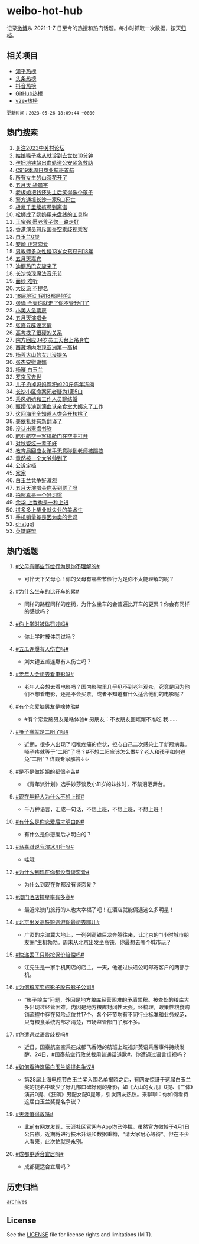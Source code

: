 # weibo-hot-hub

记录[微博](https://www.weibo.com)从 2021-1-7 日至今的热搜和热门话题。每小时抓取一次数据，按天[归档](archives)。

## 相关项目

- [知乎热榜](https://github.com/lonnyzhang423/zhihu-hot-hub)
- [头条热榜](https://github.com/lonnyzhang423/toutiao-hot-hub)
- [抖音热榜](https://github.com/lonnyzhang423/douyin-hot-hub)
- [GitHub热榜](https://github.com/lonnyzhang423/github-hot-hub)
- [v2ex热榜](https://github.com/lonnyzhang423/v2ex-hot-hub)


`更新时间：2023-05-26 18:09:44 +0800`

## 热门搜索

1. [关注2023中关村论坛](https://m.weibo.cn/search?containerid=100103type%3D1%26t%3D10%26q%3D%23%E5%85%B3%E6%B3%A82023%E4%B8%AD%E5%85%B3%E6%9D%91%E8%AE%BA%E5%9D%9B%23&stream_entry_id=51&isnewpage=1&extparam=seat%3D1%26pos%3D0%26cate%3D10103%26dgr%3D0%26stream_entry_id%3D51%26c_type%3D51%26filter_type%3Drealtimehot%26display_time%3D1685095783%26pre_seqid%3D1685095783759027219119&luicode=10000011&lfid=106003type%253D25%2526t%253D3%2526disable_hot%253D1%2526filter_type%253Drealtimehot)
1. [姑娘嗓子疼从就诊到去世仅10分钟](https://m.weibo.cn/search?containerid=100103type%3D1%26t%3D10%26q%3D%23%E5%A7%91%E5%A8%98%E5%97%93%E5%AD%90%E7%96%BC%E4%BB%8E%E5%B0%B1%E8%AF%8A%E5%88%B0%E5%8E%BB%E4%B8%96%E4%BB%8510%E5%88%86%E9%92%9F%23&stream_entry_id=31&isnewpage=1&extparam=seat%3D1%26dgr%3D0%26flag%3D2%26q%3D%2523%25E5%25A7%2591%25E5%25A8%2598%25E5%2597%2593%25E5%25AD%2590%25E7%2596%25BC%25E4%25BB%258E%25E5%25B0%25B1%25E8%25AF%258A%25E5%2588%25B0%25E5%258E%25BB%25E4%25B8%2596%25E4%25BB%258510%25E5%2588%2586%25E9%2592%259F%2523%26stream_entry_id%3D31%26c_type%3D31%26band_rank%3D1%26pos%3D0%26cate%3D5001%26lcate%3D5001%26realpos%3D1%26filter_type%3Drealtimehot%26display_time%3D1685095783%26pre_seqid%3D1685095783759027219119&luicode=10000011&lfid=106003type%253D25%2526t%253D3%2526disable_hot%253D1%2526filter_type%253Drealtimehot)
1. [孕妇地铁站出血轨道公安紧急救助](https://m.weibo.cn/search?containerid=100103type%3D1%26t%3D10%26q%3D%23%E5%AD%95%E5%A6%87%E5%9C%B0%E9%93%81%E7%AB%99%E5%87%BA%E8%A1%80%E8%BD%A8%E9%81%93%E5%85%AC%E5%AE%89%E7%B4%A7%E6%80%A5%E6%95%91%E5%8A%A9%23&stream_entry_id=31&isnewpage=1&extparam=seat%3D1%26dgr%3D0%26flag%3D1%26q%3D%2523%25E5%25AD%2595%25E5%25A6%2587%25E5%259C%25B0%25E9%2593%2581%25E7%25AB%2599%25E5%2587%25BA%25E8%25A1%2580%25E8%25BD%25A8%25E9%2581%2593%25E5%2585%25AC%25E5%25AE%2589%25E7%25B4%25A7%25E6%2580%25A5%25E6%2595%2591%25E5%258A%25A9%2523%26stream_entry_id%3D31%26c_type%3D31%26band_rank%3D2%26pos%3D1%26cate%3D5001%26lcate%3D5001%26realpos%3D2%26filter_type%3Drealtimehot%26display_time%3D1685095783%26pre_seqid%3D1685095783759027219119&luicode=10000011&lfid=106003type%253D25%2526t%253D3%2526disable_hot%253D1%2526filter_type%253Drealtimehot)
1. [C919本周日商业航班首航](https://m.weibo.cn/search?containerid=100103type%3D1%26t%3D10%26q%3D%23C919%E6%9C%AC%E5%91%A8%E6%97%A5%E5%95%86%E4%B8%9A%E8%88%AA%E7%8F%AD%E9%A6%96%E8%88%AA%23&stream_entry_id=31&isnewpage=1&extparam=seat%3D1%26dgr%3D0%26flag%3D0%26q%3D%2523C919%25E6%259C%25AC%25E5%2591%25A8%25E6%2597%25A5%25E5%2595%2586%25E4%25B8%259A%25E8%2588%25AA%25E7%258F%25AD%25E9%25A6%2596%25E8%2588%25AA%2523%26stream_entry_id%3D31%26c_type%3D31%26band_rank%3D3%26pos%3D2%26cate%3D5001%26lcate%3D5001%26realpos%3D3%26filter_type%3Drealtimehot%26display_time%3D1685095783%26pre_seqid%3D1685095783759027219119&luicode=10000011&lfid=106003type%253D25%2526t%253D3%2526disable_hot%253D1%2526filter_type%253Drealtimehot)
1. [所有女生的山茶花开了](https://m.weibo.cn/search?containerid=100103type%3D1%26t%3D10%26q%3D%23%E6%89%80%E6%9C%89%E5%A5%B3%E7%94%9F%E7%9A%84%E5%B1%B1%E8%8C%B6%E8%8A%B1%E5%BC%80%E4%BA%86%23&stream_entry_id=31&isnewpage=1&extparam=seat%3D1%26topic_ad%3D1%26dgr%3D0%26stream_entry_id%3D31%26c_type%3D31%26band_rank%3D4%26pos%3D3%26cate%3D5001%26lcate%3D5001%26adid%3D190429%26is_ad_pos%3D1%26q%3D%2523%25E6%2589%2580%25E6%259C%2589%25E5%25A5%25B3%25E7%2594%259F%25E7%259A%2584%25E5%25B1%25B1%25E8%258C%25B6%25E8%258A%25B1%25E5%25BC%2580%25E4%25BA%2586%2523%26filter_type%3Drealtimehot%26display_time%3D1685095783%26pre_seqid%3D1685095783759027219119&luicode=10000011&lfid=106003type%253D25%2526t%253D3%2526disable_hot%253D1%2526filter_type%253Drealtimehot)
1. [五月天 华晨宇](https://m.weibo.cn/search?containerid=100103type%3D1%26t%3D10%26q%3D%E4%BA%94%E6%9C%88%E5%A4%A9+%E5%8D%8E%E6%99%A8%E5%AE%87&stream_entry_id=31&isnewpage=1&extparam=seat%3D1%26dgr%3D0%26flag%3D1%26q%3D%25E4%25BA%2594%25E6%259C%2588%25E5%25A4%25A9%2520%25E5%258D%258E%25E6%2599%25A8%25E5%25AE%2587%26stream_entry_id%3D31%26c_type%3D31%26band_rank%3D4%26pos%3D4%26cate%3D5001%26lcate%3D5001%26realpos%3D4%26filter_type%3Drealtimehot%26display_time%3D1685095783%26pre_seqid%3D1685095783759027219119&luicode=10000011&lfid=106003type%253D25%2526t%253D3%2526disable_hot%253D1%2526filter_type%253Drealtimehot)
1. [老板娘把钱还失主后笑得像个孩子](https://m.weibo.cn/search?containerid=100103type%3D1%26t%3D10%26q%3D%23%E8%80%81%E6%9D%BF%E5%A8%98%E6%8A%8A%E9%92%B1%E8%BF%98%E5%A4%B1%E4%B8%BB%E5%90%8E%E7%AC%91%E5%BE%97%E5%83%8F%E4%B8%AA%E5%AD%A9%E5%AD%90%23&stream_entry_id=31&isnewpage=1&extparam=seat%3D1%26dgr%3D0%26flag%3D1%26q%3D%2523%25E8%2580%2581%25E6%259D%25BF%25E5%25A8%2598%25E6%258A%258A%25E9%2592%25B1%25E8%25BF%2598%25E5%25A4%25B1%25E4%25B8%25BB%25E5%2590%258E%25E7%25AC%2591%25E5%25BE%2597%25E5%2583%258F%25E4%25B8%25AA%25E5%25AD%25A9%25E5%25AD%2590%2523%26stream_entry_id%3D31%26c_type%3D31%26band_rank%3D5%26pos%3D5%26cate%3D5001%26lcate%3D5001%26realpos%3D5%26filter_type%3Drealtimehot%26display_time%3D1685095783%26pre_seqid%3D1685095783759027219119&luicode=10000011&lfid=106003type%253D25%2526t%253D3%2526disable_hot%253D1%2526filter_type%253Drealtimehot)
1. [警方通报长沙一家5口死亡](https://m.weibo.cn/search?containerid=100103type%3D1%26t%3D10%26q%3D%23%E8%AD%A6%E6%96%B9%E9%80%9A%E6%8A%A5%E9%95%BF%E6%B2%99%E4%B8%80%E5%AE%B65%E5%8F%A3%E6%AD%BB%E4%BA%A1%23&stream_entry_id=31&isnewpage=1&extparam=seat%3D1%26dgr%3D0%26flag%3D1%26q%3D%2523%25E8%25AD%25A6%25E6%2596%25B9%25E9%2580%259A%25E6%258A%25A5%25E9%2595%25BF%25E6%25B2%2599%25E4%25B8%2580%25E5%25AE%25B65%25E5%258F%25A3%25E6%25AD%25BB%25E4%25BA%25A1%2523%26stream_entry_id%3D31%26c_type%3D31%26band_rank%3D6%26pos%3D6%26cate%3D5001%26lcate%3D5001%26realpos%3D6%26filter_type%3Drealtimehot%26display_time%3D1685095783%26pre_seqid%3D1685095783759027219119&luicode=10000011&lfid=106003type%253D25%2526t%253D3%2526disable_hot%253D1%2526filter_type%253Drealtimehot)
1. [极氪千里续航卷到离谱](https://m.weibo.cn/search?containerid=100103type%3D1%26t%3D10%26q%3D%23%E6%9E%81%E6%B0%AA%E5%8D%83%E9%87%8C%E7%BB%AD%E8%88%AA%E5%8D%B7%E5%88%B0%E7%A6%BB%E8%B0%B1%23&stream_entry_id=31&isnewpage=1&extparam=seat%3D1%26topic_ad%3D1%26dgr%3D0%26stream_entry_id%3D31%26c_type%3D31%26band_rank%3D7%26pos%3D7%26cate%3D5001%26lcate%3D5001%26adid%3D190636%26is_ad_pos%3D1%26q%3D%2523%25E6%259E%2581%25E6%25B0%25AA%25E5%258D%2583%25E9%2587%258C%25E7%25BB%25AD%25E8%2588%25AA%25E5%258D%25B7%25E5%2588%25B0%25E7%25A6%25BB%25E8%25B0%25B1%2523%26filter_type%3Drealtimehot%26display_time%3D1685095783%26pre_seqid%3D1685095783759027219119&luicode=10000011&lfid=106003type%253D25%2526t%253D3%2526disable_hot%253D1%2526filter_type%253Drealtimehot)
1. [松狮成了奶奶用来盘线的工具狗](https://m.weibo.cn/search?containerid=100103type%3D1%26t%3D10%26q%3D%23%E6%9D%BE%E7%8B%AE%E6%88%90%E4%BA%86%E5%A5%B6%E5%A5%B6%E7%94%A8%E6%9D%A5%E7%9B%98%E7%BA%BF%E7%9A%84%E5%B7%A5%E5%85%B7%E7%8B%97%23&stream_entry_id=31&isnewpage=1&extparam=seat%3D1%26dgr%3D0%26flag%3D0%26q%3D%2523%25E6%259D%25BE%25E7%258B%25AE%25E6%2588%2590%25E4%25BA%2586%25E5%25A5%25B6%25E5%25A5%25B6%25E7%2594%25A8%25E6%259D%25A5%25E7%259B%2598%25E7%25BA%25BF%25E7%259A%2584%25E5%25B7%25A5%25E5%2585%25B7%25E7%258B%2597%2523%26stream_entry_id%3D31%26c_type%3D31%26band_rank%3D7%26pos%3D8%26cate%3D5001%26lcate%3D5001%26realpos%3D7%26filter_type%3Drealtimehot%26display_time%3D1685095783%26pre_seqid%3D1685095783759027219119&luicode=10000011&lfid=106003type%253D25%2526t%253D3%2526disable_hot%253D1%2526filter_type%253Drealtimehot)
1. [王宝强 愿老爷子您一路走好](https://m.weibo.cn/search?containerid=100103type%3D1%26t%3D10%26q%3D%23%E7%8E%8B%E5%AE%9D%E5%BC%BA+%E6%84%BF%E8%80%81%E7%88%B7%E5%AD%90%E6%82%A8%E4%B8%80%E8%B7%AF%E8%B5%B0%E5%A5%BD%23&stream_entry_id=31&isnewpage=1&extparam=seat%3D1%26dgr%3D0%26flag%3D2%26q%3D%2523%25E7%258E%258B%25E5%25AE%259D%25E5%25BC%25BA%2520%25E6%2584%25BF%25E8%2580%2581%25E7%2588%25B7%25E5%25AD%2590%25E6%2582%25A8%25E4%25B8%2580%25E8%25B7%25AF%25E8%25B5%25B0%25E5%25A5%25BD%2523%26stream_entry_id%3D31%26c_type%3D31%26band_rank%3D8%26pos%3D9%26cate%3D5001%26lcate%3D5001%26realpos%3D8%26filter_type%3Drealtimehot%26display_time%3D1685095783%26pre_seqid%3D1685095783759027219119&luicode=10000011&lfid=106003type%253D25%2526t%253D3%2526disable_hot%253D1%2526filter_type%253Drealtimehot)
1. [香港演员怒斥国泰空乘歧视乘客](https://m.weibo.cn/search?containerid=100103type%3D1%26t%3D10%26q%3D%23%E9%A6%99%E6%B8%AF%E6%BC%94%E5%91%98%E6%80%92%E6%96%A5%E5%9B%BD%E6%B3%B0%E7%A9%BA%E4%B9%98%E6%AD%A7%E8%A7%86%E4%B9%98%E5%AE%A2%23&stream_entry_id=31&isnewpage=1&extparam=seat%3D1%26dgr%3D0%26flag%3D0%26q%3D%2523%25E9%25A6%2599%25E6%25B8%25AF%25E6%25BC%2594%25E5%2591%2598%25E6%2580%2592%25E6%2596%25A5%25E5%259B%25BD%25E6%25B3%25B0%25E7%25A9%25BA%25E4%25B9%2598%25E6%25AD%25A7%25E8%25A7%2586%25E4%25B9%2598%25E5%25AE%25A2%2523%26stream_entry_id%3D31%26c_type%3D31%26band_rank%3D9%26pos%3D10%26cate%3D5001%26lcate%3D5001%26realpos%3D9%26filter_type%3Drealtimehot%26display_time%3D1685095783%26pre_seqid%3D1685095783759027219119&luicode=10000011&lfid=106003type%253D25%2526t%253D3%2526disable_hot%253D1%2526filter_type%253Drealtimehot)
1. [白玉兰0提](https://m.weibo.cn/search?containerid=100103type%3D1%26t%3D10%26q%3D%23%E7%99%BD%E7%8E%89%E5%85%B00%E6%8F%90%23&stream_entry_id=31&isnewpage=1&extparam=seat%3D1%26dgr%3D0%26flag%3D16%26q%3D%2523%25E7%2599%25BD%25E7%258E%2589%25E5%2585%25B00%25E6%258F%2590%2523%26stream_entry_id%3D31%26c_type%3D31%26band_rank%3D10%26pos%3D11%26cate%3D5001%26lcate%3D5001%26realpos%3D10%26filter_type%3Drealtimehot%26display_time%3D1685095783%26pre_seqid%3D1685095783759027219119&luicode=10000011&lfid=106003type%253D25%2526t%253D3%2526disable_hot%253D1%2526filter_type%253Drealtimehot)
1. [安崎 正常恋爱](https://m.weibo.cn/search?containerid=100103type%3D1%26t%3D10%26q%3D%E5%AE%89%E5%B4%8E+%E6%AD%A3%E5%B8%B8%E6%81%8B%E7%88%B1&stream_entry_id=31&isnewpage=1&extparam=seat%3D1%26dgr%3D0%26flag%3D1%26q%3D%25E5%25AE%2589%25E5%25B4%258E%2520%25E6%25AD%25A3%25E5%25B8%25B8%25E6%2581%258B%25E7%2588%25B1%26stream_entry_id%3D31%26c_type%3D31%26band_rank%3D11%26pos%3D12%26cate%3D5001%26lcate%3D5001%26realpos%3D11%26filter_type%3Drealtimehot%26display_time%3D1685095783%26pre_seqid%3D1685095783759027219119&luicode=10000011&lfid=106003type%253D25%2526t%253D3%2526disable_hot%253D1%2526filter_type%253Drealtimehot)
1. [男教师多次性侵13岁女孩获刑18年](https://m.weibo.cn/search?containerid=100103type%3D1%26t%3D10%26q%3D%23%E7%94%B7%E6%95%99%E5%B8%88%E5%A4%9A%E6%AC%A1%E6%80%A7%E4%BE%B513%E5%B2%81%E5%A5%B3%E5%AD%A9%E8%8E%B7%E5%88%9118%E5%B9%B4%23&stream_entry_id=31&isnewpage=1&extparam=seat%3D1%26dgr%3D0%26flag%3D2%26q%3D%2523%25E7%2594%25B7%25E6%2595%2599%25E5%25B8%2588%25E5%25A4%259A%25E6%25AC%25A1%25E6%2580%25A7%25E4%25BE%25B513%25E5%25B2%2581%25E5%25A5%25B3%25E5%25AD%25A9%25E8%258E%25B7%25E5%2588%259118%25E5%25B9%25B4%2523%26stream_entry_id%3D31%26c_type%3D31%26band_rank%3D12%26pos%3D13%26cate%3D5001%26lcate%3D5001%26realpos%3D12%26filter_type%3Drealtimehot%26display_time%3D1685095783%26pre_seqid%3D1685095783759027219119&luicode=10000011&lfid=106003type%253D25%2526t%253D3%2526disable_hot%253D1%2526filter_type%253Drealtimehot)
1. [五月天嘉宾](https://m.weibo.cn/search?containerid=100103type%3D1%26t%3D10%26q%3D%E4%BA%94%E6%9C%88%E5%A4%A9%E5%98%89%E5%AE%BE&stream_entry_id=31&isnewpage=1&extparam=seat%3D1%26dgr%3D0%26flag%3D0%26q%3D%25E4%25BA%2594%25E6%259C%2588%25E5%25A4%25A9%25E5%2598%2589%25E5%25AE%25BE%26stream_entry_id%3D31%26c_type%3D31%26band_rank%3D13%26pos%3D14%26cate%3D5001%26lcate%3D5001%26realpos%3D13%26filter_type%3Drealtimehot%26display_time%3D1685095783%26pre_seqid%3D1685095783759027219119&luicode=10000011&lfid=106003type%253D25%2526t%253D3%2526disable_hot%253D1%2526filter_type%253Drealtimehot)
1. [迪丽热巴安旎来了](https://m.weibo.cn/search?containerid=100103type%3D1%26t%3D10%26q%3D%23%E8%BF%AA%E4%B8%BD%E7%83%AD%E5%B7%B4%E5%AE%89%E6%97%8E%E6%9D%A5%E4%BA%86%23&stream_entry_id=31&isnewpage=1&extparam=seat%3D1%26dgr%3D0%26flag%3D1%26q%3D%2523%25E8%25BF%25AA%25E4%25B8%25BD%25E7%2583%25AD%25E5%25B7%25B4%25E5%25AE%2589%25E6%2597%258E%25E6%259D%25A5%25E4%25BA%2586%2523%26stream_entry_id%3D31%26c_type%3D31%26band_rank%3D14%26pos%3D15%26cate%3D5001%26lcate%3D5001%26realpos%3D14%26filter_type%3Drealtimehot%26display_time%3D1685095783%26pre_seqid%3D1685095783759027219119&luicode=10000011&lfid=106003type%253D25%2526t%253D3%2526disable_hot%253D1%2526filter_type%253Drealtimehot)
1. [长沙惊现魔法音乐节](https://m.weibo.cn/search?containerid=100103type%3D1%26t%3D10%26q%3D%23%E9%95%BF%E6%B2%99%E6%83%8A%E7%8E%B0%E9%AD%94%E6%B3%95%E9%9F%B3%E4%B9%90%E8%8A%82%23&stream_entry_id=31&isnewpage=1&extparam=seat%3D1%26dgr%3D0%26flag%3D0%26q%3D%2523%25E9%2595%25BF%25E6%25B2%2599%25E6%2583%258A%25E7%258E%25B0%25E9%25AD%2594%25E6%25B3%2595%25E9%259F%25B3%25E4%25B9%2590%25E8%258A%2582%2523%26stream_entry_id%3D31%26c_type%3D31%26band_rank%3D15%26pos%3D16%26cate%3D5001%26lcate%3D5001%26adid%3D190753%26realpos%3D15%26filter_type%3Drealtimehot%26display_time%3D1685095783%26pre_seqid%3D1685095783759027219119&luicode=10000011&lfid=106003type%253D25%2526t%253D3%2526disable_hot%253D1%2526filter_type%253Drealtimehot)
1. [面纱 难听](https://m.weibo.cn/search?containerid=100103type%3D1%26t%3D10%26q%3D%E9%9D%A2%E7%BA%B1+%E9%9A%BE%E5%90%AC&stream_entry_id=31&isnewpage=1&extparam=seat%3D1%26dgr%3D0%26flag%3D2%26q%3D%25E9%259D%25A2%25E7%25BA%25B1%2520%25E9%259A%25BE%25E5%2590%25AC%26stream_entry_id%3D31%26c_type%3D31%26band_rank%3D16%26pos%3D17%26cate%3D5001%26lcate%3D5001%26realpos%3D16%26filter_type%3Drealtimehot%26display_time%3D1685095783%26pre_seqid%3D1685095783759027219119&luicode=10000011&lfid=106003type%253D25%2526t%253D3%2526disable_hot%253D1%2526filter_type%253Drealtimehot)
1. [大反派 不提名](https://m.weibo.cn/search?containerid=100103type%3D1%26t%3D10%26q%3D%E5%A4%A7%E5%8F%8D%E6%B4%BE+%E4%B8%8D%E6%8F%90%E5%90%8D&stream_entry_id=31&isnewpage=1&extparam=seat%3D1%26dgr%3D0%26flag%3D1%26q%3D%25E5%25A4%25A7%25E5%258F%258D%25E6%25B4%25BE%2520%25E4%25B8%258D%25E6%258F%2590%25E5%2590%258D%26stream_entry_id%3D31%26c_type%3D31%26band_rank%3D17%26pos%3D18%26cate%3D5001%26lcate%3D5001%26realpos%3D17%26filter_type%3Drealtimehot%26display_time%3D1685095783%26pre_seqid%3D1685095783759027219119&luicode=10000011&lfid=106003type%253D25%2526t%253D3%2526disable_hot%253D1%2526filter_type%253Drealtimehot)
1. [18层地狱 1到18都是地狱](https://m.weibo.cn/search?containerid=100103type%3D1%26t%3D10%26q%3D18%E5%B1%82%E5%9C%B0%E7%8B%B1+1%E5%88%B018%E9%83%BD%E6%98%AF%E5%9C%B0%E7%8B%B1&stream_entry_id=31&isnewpage=1&extparam=seat%3D1%26dgr%3D0%26flag%3D2%26q%3D18%25E5%25B1%2582%25E5%259C%25B0%25E7%258B%25B1%25201%25E5%2588%25B018%25E9%2583%25BD%25E6%2598%25AF%25E5%259C%25B0%25E7%258B%25B1%26stream_entry_id%3D31%26c_type%3D31%26band_rank%3D18%26pos%3D19%26cate%3D5001%26lcate%3D5001%26realpos%3D18%26filter_type%3Drealtimehot%26display_time%3D1685095783%26pre_seqid%3D1685095783759027219119&luicode=10000011&lfid=106003type%253D25%2526t%253D3%2526disable_hot%253D1%2526filter_type%253Drealtimehot)
1. [张译 今天你就走了你不管我们了](https://m.weibo.cn/search?containerid=100103type%3D1%26t%3D10%26q%3D%E5%BC%A0%E8%AF%91+%E4%BB%8A%E5%A4%A9%E4%BD%A0%E5%B0%B1%E8%B5%B0%E4%BA%86%E4%BD%A0%E4%B8%8D%E7%AE%A1%E6%88%91%E4%BB%AC%E4%BA%86&stream_entry_id=31&isnewpage=1&extparam=seat%3D1%26dgr%3D0%26flag%3D0%26q%3D%25E5%25BC%25A0%25E8%25AF%2591%2520%25E4%25BB%258A%25E5%25A4%25A9%25E4%25BD%25A0%25E5%25B0%25B1%25E8%25B5%25B0%25E4%25BA%2586%25E4%25BD%25A0%25E4%25B8%258D%25E7%25AE%25A1%25E6%2588%2591%25E4%25BB%25AC%25E4%25BA%2586%26stream_entry_id%3D31%26c_type%3D31%26band_rank%3D19%26pos%3D20%26cate%3D5001%26lcate%3D5001%26realpos%3D19%26filter_type%3Drealtimehot%26display_time%3D1685095783%26pre_seqid%3D1685095783759027219119&luicode=10000011&lfid=106003type%253D25%2526t%253D3%2526disable_hot%253D1%2526filter_type%253Drealtimehot)
1. [小美人鱼票房](https://m.weibo.cn/search?containerid=100103type%3D1%26t%3D10%26q%3D%23%E5%B0%8F%E7%BE%8E%E4%BA%BA%E9%B1%BC%E7%A5%A8%E6%88%BF%23&stream_entry_id=31&isnewpage=1&extparam=seat%3D1%26dgr%3D0%26flag%3D1%26q%3D%2523%25E5%25B0%258F%25E7%25BE%258E%25E4%25BA%25BA%25E9%25B1%25BC%25E7%25A5%25A8%25E6%2588%25BF%2523%26stream_entry_id%3D31%26c_type%3D31%26band_rank%3D20%26pos%3D21%26cate%3D5001%26lcate%3D5001%26realpos%3D20%26filter_type%3Drealtimehot%26display_time%3D1685095783%26pre_seqid%3D1685095783759027219119&luicode=10000011&lfid=106003type%253D25%2526t%253D3%2526disable_hot%253D1%2526filter_type%253Drealtimehot)
1. [五月天演唱会](https://m.weibo.cn/search?containerid=100103type%3D1%26t%3D10%26q%3D%E4%BA%94%E6%9C%88%E5%A4%A9%E6%BC%94%E5%94%B1%E4%BC%9A&stream_entry_id=31&isnewpage=1&extparam=seat%3D1%26dgr%3D0%26flag%3D1%26q%3D%25E4%25BA%2594%25E6%259C%2588%25E5%25A4%25A9%25E6%25BC%2594%25E5%2594%25B1%25E4%25BC%259A%26stream_entry_id%3D31%26c_type%3D31%26band_rank%3D21%26pos%3D22%26cate%3D5001%26lcate%3D5001%26realpos%3D21%26filter_type%3Drealtimehot%26display_time%3D1685095783%26pre_seqid%3D1685095783759027219119&luicode=10000011&lfid=106003type%253D25%2526t%253D3%2526disable_hot%253D1%2526filter_type%253Drealtimehot)
1. [张嘉元辟谣恋情](https://m.weibo.cn/search?containerid=100103type%3D1%26t%3D10%26q%3D%23%E5%BC%A0%E5%98%89%E5%85%83%E8%BE%9F%E8%B0%A3%E6%81%8B%E6%83%85%23&stream_entry_id=31&isnewpage=1&extparam=seat%3D1%26dgr%3D0%26flag%3D0%26q%3D%2523%25E5%25BC%25A0%25E5%2598%2589%25E5%2585%2583%25E8%25BE%259F%25E8%25B0%25A3%25E6%2581%258B%25E6%2583%2585%2523%26stream_entry_id%3D31%26c_type%3D31%26band_rank%3D22%26pos%3D23%26cate%3D5001%26lcate%3D5001%26realpos%3D22%26filter_type%3Drealtimehot%26display_time%3D1685095783%26pre_seqid%3D1685095783759027219119&luicode=10000011&lfid=106003type%253D25%2526t%253D3%2526disable_hot%253D1%2526filter_type%253Drealtimehot)
1. [高考找了很硬的关系](https://m.weibo.cn/search?containerid=100103type%3D1%26t%3D10%26q%3D%23%E9%AB%98%E8%80%83%E6%89%BE%E4%BA%86%E5%BE%88%E7%A1%AC%E7%9A%84%E5%85%B3%E7%B3%BB%23&stream_entry_id=31&isnewpage=1&extparam=seat%3D1%26dgr%3D0%26flag%3D0%26q%3D%2523%25E9%25AB%2598%25E8%2580%2583%25E6%2589%25BE%25E4%25BA%2586%25E5%25BE%2588%25E7%25A1%25AC%25E7%259A%2584%25E5%2585%25B3%25E7%25B3%25BB%2523%26stream_entry_id%3D31%26c_type%3D31%26band_rank%3D23%26pos%3D24%26cate%3D5001%26lcate%3D5001%26realpos%3D23%26filter_type%3Drealtimehot%26display_time%3D1685095783%26pre_seqid%3D1685095783759027219119&luicode=10000011&lfid=106003type%253D25%2526t%253D3%2526disable_hot%253D1%2526filter_type%253Drealtimehot)
1. [院方回应34岁员工天台上吊身亡](https://m.weibo.cn/search?containerid=100103type%3D1%26t%3D10%26q%3D%23%E9%99%A2%E6%96%B9%E5%9B%9E%E5%BA%9434%E5%B2%81%E5%91%98%E5%B7%A5%E5%A4%A9%E5%8F%B0%E4%B8%8A%E5%90%8A%E8%BA%AB%E4%BA%A1%23&stream_entry_id=31&isnewpage=1&extparam=seat%3D1%26dgr%3D0%26flag%3D1%26q%3D%2523%25E9%2599%25A2%25E6%2596%25B9%25E5%259B%259E%25E5%25BA%259434%25E5%25B2%2581%25E5%2591%2598%25E5%25B7%25A5%25E5%25A4%25A9%25E5%258F%25B0%25E4%25B8%258A%25E5%2590%258A%25E8%25BA%25AB%25E4%25BA%25A1%2523%26stream_entry_id%3D31%26c_type%3D31%26band_rank%3D24%26pos%3D25%26cate%3D5001%26lcate%3D5001%26realpos%3D24%26filter_type%3Drealtimehot%26display_time%3D1685095783%26pre_seqid%3D1685095783759027219119&luicode=10000011&lfid=106003type%253D25%2526t%253D3%2526disable_hot%253D1%2526filter_type%253Drealtimehot)
1. [西藏境内发现亚洲第一高树](https://m.weibo.cn/search?containerid=100103type%3D1%26t%3D10%26q%3D%23%E8%A5%BF%E8%97%8F%E5%A2%83%E5%86%85%E5%8F%91%E7%8E%B0%E4%BA%9A%E6%B4%B2%E7%AC%AC%E4%B8%80%E9%AB%98%E6%A0%91%23&stream_entry_id=31&isnewpage=1&extparam=seat%3D1%26dgr%3D0%26flag%3D0%26q%3D%2523%25E8%25A5%25BF%25E8%2597%258F%25E5%25A2%2583%25E5%2586%2585%25E5%258F%2591%25E7%258E%25B0%25E4%25BA%259A%25E6%25B4%25B2%25E7%25AC%25AC%25E4%25B8%2580%25E9%25AB%2598%25E6%25A0%2591%2523%26stream_entry_id%3D31%26c_type%3D31%26band_rank%3D25%26pos%3D26%26cate%3D5001%26lcate%3D5001%26realpos%3D25%26filter_type%3Drealtimehot%26display_time%3D1685095783%26pre_seqid%3D1685095783759027219119&luicode=10000011&lfid=106003type%253D25%2526t%253D3%2526disable_hot%253D1%2526filter_type%253Drealtimehot)
1. [杨蓉大山的女儿没提名](https://m.weibo.cn/search?containerid=100103type%3D1%26t%3D10%26q%3D%E6%9D%A8%E8%93%89%E5%A4%A7%E5%B1%B1%E7%9A%84%E5%A5%B3%E5%84%BF%E6%B2%A1%E6%8F%90%E5%90%8D&stream_entry_id=31&isnewpage=1&extparam=seat%3D1%26dgr%3D0%26flag%3D1%26q%3D%25E6%259D%25A8%25E8%2593%2589%25E5%25A4%25A7%25E5%25B1%25B1%25E7%259A%2584%25E5%25A5%25B3%25E5%2584%25BF%25E6%25B2%25A1%25E6%258F%2590%25E5%2590%258D%26stream_entry_id%3D31%26c_type%3D31%26band_rank%3D26%26pos%3D27%26cate%3D5001%26lcate%3D5001%26realpos%3D26%26filter_type%3Drealtimehot%26display_time%3D1685095783%26pre_seqid%3D1685095783759027219119&luicode=10000011&lfid=106003type%253D25%2526t%253D3%2526disable_hot%253D1%2526filter_type%253Drealtimehot)
1. [张杰安慰谢娜](https://m.weibo.cn/search?containerid=100103type%3D1%26t%3D10%26q%3D%23%E5%BC%A0%E6%9D%B0%E5%AE%89%E6%85%B0%E8%B0%A2%E5%A8%9C%23&stream_entry_id=31&isnewpage=1&extparam=seat%3D1%26dgr%3D0%26flag%3D0%26q%3D%2523%25E5%25BC%25A0%25E6%259D%25B0%25E5%25AE%2589%25E6%2585%25B0%25E8%25B0%25A2%25E5%25A8%259C%2523%26stream_entry_id%3D31%26c_type%3D31%26band_rank%3D27%26pos%3D28%26cate%3D5001%26lcate%3D5001%26realpos%3D27%26filter_type%3Drealtimehot%26display_time%3D1685095783%26pre_seqid%3D1685095783759027219119&luicode=10000011&lfid=106003type%253D25%2526t%253D3%2526disable_hot%253D1%2526filter_type%253Drealtimehot)
1. [杨幂 白玉兰](https://m.weibo.cn/search?containerid=100103type%3D1%26t%3D10%26q%3D%E6%9D%A8%E5%B9%82+%E7%99%BD%E7%8E%89%E5%85%B0&stream_entry_id=31&isnewpage=1&extparam=seat%3D1%26dgr%3D0%26flag%3D0%26q%3D%25E6%259D%25A8%25E5%25B9%2582%2520%25E7%2599%25BD%25E7%258E%2589%25E5%2585%25B0%26stream_entry_id%3D31%26c_type%3D31%26band_rank%3D28%26pos%3D29%26cate%3D5001%26lcate%3D5001%26realpos%3D28%26filter_type%3Drealtimehot%26display_time%3D1685095783%26pre_seqid%3D1685095783759027219119&luicode=10000011&lfid=106003type%253D25%2526t%253D3%2526disable_hot%253D1%2526filter_type%253Drealtimehot)
1. [罗京民去世](https://m.weibo.cn/search?containerid=100103type%3D1%26t%3D10%26q%3D%23%E7%BD%97%E4%BA%AC%E6%B0%91%E5%8E%BB%E4%B8%96%23&stream_entry_id=31&isnewpage=1&extparam=seat%3D1%26dgr%3D0%26flag%3D0%26q%3D%2523%25E7%25BD%2597%25E4%25BA%25AC%25E6%25B0%2591%25E5%258E%25BB%25E4%25B8%2596%2523%26stream_entry_id%3D31%26c_type%3D31%26band_rank%3D29%26pos%3D30%26cate%3D5001%26lcate%3D5001%26realpos%3D29%26filter_type%3Drealtimehot%26display_time%3D1685095783%26pre_seqid%3D1685095783759027219119&luicode=10000011&lfid=106003type%253D25%2526t%253D3%2526disable_hot%253D1%2526filter_type%253Drealtimehot)
1. [儿子扔掉妈妈囤积的20斤陈年冻肉](https://m.weibo.cn/search?containerid=100103type%3D1%26t%3D10%26q%3D%23%E5%84%BF%E5%AD%90%E6%89%94%E6%8E%89%E5%A6%88%E5%A6%88%E5%9B%A4%E7%A7%AF%E7%9A%8420%E6%96%A4%E9%99%88%E5%B9%B4%E5%86%BB%E8%82%89%23&stream_entry_id=31&isnewpage=1&extparam=seat%3D1%26dgr%3D0%26flag%3D0%26q%3D%2523%25E5%2584%25BF%25E5%25AD%2590%25E6%2589%2594%25E6%258E%2589%25E5%25A6%2588%25E5%25A6%2588%25E5%259B%25A4%25E7%25A7%25AF%25E7%259A%258420%25E6%2596%25A4%25E9%2599%2588%25E5%25B9%25B4%25E5%2586%25BB%25E8%2582%2589%2523%26stream_entry_id%3D31%26c_type%3D31%26band_rank%3D30%26pos%3D31%26cate%3D5001%26lcate%3D5001%26realpos%3D30%26filter_type%3Drealtimehot%26display_time%3D1685095783%26pre_seqid%3D1685095783759027219119&luicode=10000011&lfid=106003type%253D25%2526t%253D3%2526disable_hot%253D1%2526filter_type%253Drealtimehot)
1. [长沙小区命案死者疑为1家5口](https://m.weibo.cn/search?containerid=100103type%3D1%26t%3D10%26q%3D%23%E9%95%BF%E6%B2%99%E5%B0%8F%E5%8C%BA%E5%91%BD%E6%A1%88%E6%AD%BB%E8%80%85%E7%96%91%E4%B8%BA1%E5%AE%B65%E5%8F%A3%23&stream_entry_id=31&isnewpage=1&extparam=seat%3D1%26dgr%3D0%26flag%3D1%26q%3D%2523%25E9%2595%25BF%25E6%25B2%2599%25E5%25B0%258F%25E5%258C%25BA%25E5%2591%25BD%25E6%25A1%2588%25E6%25AD%25BB%25E8%2580%2585%25E7%2596%2591%25E4%25B8%25BA1%25E5%25AE%25B65%25E5%258F%25A3%2523%26stream_entry_id%3D31%26c_type%3D31%26band_rank%3D31%26pos%3D32%26cate%3D5001%26lcate%3D5001%26realpos%3D31%26filter_type%3Drealtimehot%26display_time%3D1685095783%26pre_seqid%3D1685095783759027219119&luicode=10000011&lfid=106003type%253D25%2526t%253D3%2526disable_hot%253D1%2526filter_type%253Drealtimehot)
1. [乘风姐姐和工作人员聊结婚](https://m.weibo.cn/search?containerid=100103type%3D1%26t%3D10%26q%3D%E4%B9%98%E9%A3%8E%E5%A7%90%E5%A7%90%E5%92%8C%E5%B7%A5%E4%BD%9C%E4%BA%BA%E5%91%98%E8%81%8A%E7%BB%93%E5%A9%9A&stream_entry_id=31&isnewpage=1&extparam=seat%3D1%26dgr%3D0%26flag%3D1%26q%3D%25E4%25B9%2598%25E9%25A3%258E%25E5%25A7%2590%25E5%25A7%2590%25E5%2592%258C%25E5%25B7%25A5%25E4%25BD%259C%25E4%25BA%25BA%25E5%2591%2598%25E8%2581%258A%25E7%25BB%2593%25E5%25A9%259A%26stream_entry_id%3D31%26c_type%3D31%26band_rank%3D32%26pos%3D33%26cate%3D5001%26lcate%3D5001%26realpos%3D32%26filter_type%3Drealtimehot%26display_time%3D1685095783%26pre_seqid%3D1685095783759027219119&luicode=10000011&lfid=106003type%253D25%2526t%253D3%2526disable_hot%253D1%2526filter_type%253Drealtimehot)
1. [甄嬛传演到滴血认亲食堂大姨忘了工作](https://m.weibo.cn/search?containerid=100103type%3D1%26t%3D10%26q%3D%23%E7%94%84%E5%AC%9B%E4%BC%A0%E6%BC%94%E5%88%B0%E6%BB%B4%E8%A1%80%E8%AE%A4%E4%BA%B2%E9%A3%9F%E5%A0%82%E5%A4%A7%E5%A7%A8%E5%BF%98%E4%BA%86%E5%B7%A5%E4%BD%9C%23&stream_entry_id=31&isnewpage=1&extparam=seat%3D1%26dgr%3D0%26flag%3D1%26q%3D%2523%25E7%2594%2584%25E5%25AC%259B%25E4%25BC%25A0%25E6%25BC%2594%25E5%2588%25B0%25E6%25BB%25B4%25E8%25A1%2580%25E8%25AE%25A4%25E4%25BA%25B2%25E9%25A3%259F%25E5%25A0%2582%25E5%25A4%25A7%25E5%25A7%25A8%25E5%25BF%2598%25E4%25BA%2586%25E5%25B7%25A5%25E4%25BD%259C%2523%26stream_entry_id%3D31%26c_type%3D31%26band_rank%3D33%26pos%3D34%26cate%3D5001%26lcate%3D5001%26realpos%3D33%26filter_type%3Drealtimehot%26display_time%3D1685095783%26pre_seqid%3D1685095783759027219119&luicode=10000011&lfid=106003type%253D25%2526t%253D3%2526disable_hot%253D1%2526filter_type%253Drealtimehot)
1. [这回海里全知道人类会开核桃了](https://m.weibo.cn/search?containerid=100103type%3D1%26t%3D10%26q%3D%E8%BF%99%E5%9B%9E%E6%B5%B7%E9%87%8C%E5%85%A8%E7%9F%A5%E9%81%93%E4%BA%BA%E7%B1%BB%E4%BC%9A%E5%BC%80%E6%A0%B8%E6%A1%83%E4%BA%86&stream_entry_id=31&isnewpage=1&extparam=seat%3D1%26dgr%3D0%26flag%3D0%26q%3D%25E8%25BF%2599%25E5%259B%259E%25E6%25B5%25B7%25E9%2587%258C%25E5%2585%25A8%25E7%259F%25A5%25E9%2581%2593%25E4%25BA%25BA%25E7%25B1%25BB%25E4%25BC%259A%25E5%25BC%2580%25E6%25A0%25B8%25E6%25A1%2583%25E4%25BA%2586%26stream_entry_id%3D31%26c_type%3D31%26band_rank%3D34%26pos%3D35%26cate%3D5001%26lcate%3D5001%26realpos%3D34%26filter_type%3Drealtimehot%26display_time%3D1685095783%26pre_seqid%3D1685095783759027219119&luicode=10000011&lfid=106003type%253D25%2526t%253D3%2526disable_hot%253D1%2526filter_type%253Drealtimehot)
1. [美依礼芽有新翻译了](https://m.weibo.cn/search?containerid=100103type%3D1%26t%3D10%26q%3D%23%E7%BE%8E%E4%BE%9D%E7%A4%BC%E8%8A%BD%E6%9C%89%E6%96%B0%E7%BF%BB%E8%AF%91%E4%BA%86%23&stream_entry_id=31&isnewpage=1&extparam=seat%3D1%26dgr%3D0%26flag%3D0%26q%3D%2523%25E7%25BE%258E%25E4%25BE%259D%25E7%25A4%25BC%25E8%258A%25BD%25E6%259C%2589%25E6%2596%25B0%25E7%25BF%25BB%25E8%25AF%2591%25E4%25BA%2586%2523%26stream_entry_id%3D31%26c_type%3D31%26band_rank%3D35%26pos%3D36%26cate%3D5001%26lcate%3D5001%26realpos%3D35%26filter_type%3Drealtimehot%26display_time%3D1685095783%26pre_seqid%3D1685095783759027219119&luicode=10000011&lfid=106003type%253D25%2526t%253D3%2526disable_hot%253D1%2526filter_type%253Drealtimehot)
1. [没认出来虞书欣](https://m.weibo.cn/search?containerid=100103type%3D1%26t%3D10%26q%3D%23%E6%B2%A1%E8%AE%A4%E5%87%BA%E6%9D%A5%E8%99%9E%E4%B9%A6%E6%AC%A3%23&stream_entry_id=31&isnewpage=1&extparam=seat%3D1%26dgr%3D0%26flag%3D0%26q%3D%2523%25E6%25B2%25A1%25E8%25AE%25A4%25E5%2587%25BA%25E6%259D%25A5%25E8%2599%259E%25E4%25B9%25A6%25E6%25AC%25A3%2523%26stream_entry_id%3D31%26c_type%3D31%26band_rank%3D36%26pos%3D37%26cate%3D5001%26lcate%3D5001%26realpos%3D36%26filter_type%3Drealtimehot%26display_time%3D1685095783%26pre_seqid%3D1685095783759027219119&luicode=10000011&lfid=106003type%253D25%2526t%253D3%2526disable_hot%253D1%2526filter_type%253Drealtimehot)
1. [韩亚航空一客机舱门在空中打开](https://m.weibo.cn/search?containerid=100103type%3D1%26t%3D10%26q%3D%23%E9%9F%A9%E4%BA%9A%E8%88%AA%E7%A9%BA%E4%B8%80%E5%AE%A2%E6%9C%BA%E8%88%B1%E9%97%A8%E5%9C%A8%E7%A9%BA%E4%B8%AD%E6%89%93%E5%BC%80%23&stream_entry_id=31&isnewpage=1&extparam=seat%3D1%26dgr%3D0%26flag%3D0%26q%3D%2523%25E9%259F%25A9%25E4%25BA%259A%25E8%2588%25AA%25E7%25A9%25BA%25E4%25B8%2580%25E5%25AE%25A2%25E6%259C%25BA%25E8%2588%25B1%25E9%2597%25A8%25E5%259C%25A8%25E7%25A9%25BA%25E4%25B8%25AD%25E6%2589%2593%25E5%25BC%2580%2523%26stream_entry_id%3D31%26c_type%3D31%26band_rank%3D37%26pos%3D38%26cate%3D5001%26lcate%3D5001%26realpos%3D37%26filter_type%3Drealtimehot%26display_time%3D1685095783%26pre_seqid%3D1685095783759027219119&luicode=10000011&lfid=106003type%253D25%2526t%253D3%2526disable_hot%253D1%2526filter_type%253Drealtimehot)
1. [对秋瓷炫一辈子好](https://m.weibo.cn/search?containerid=100103type%3D1%26t%3D10%26q%3D%23%E5%AF%B9%E7%A7%8B%E7%93%B7%E7%82%AB%E4%B8%80%E8%BE%88%E5%AD%90%E5%A5%BD%23&stream_entry_id=31&isnewpage=1&extparam=seat%3D1%26dgr%3D0%26flag%3D0%26q%3D%2523%25E5%25AF%25B9%25E7%25A7%258B%25E7%2593%25B7%25E7%2582%25AB%25E4%25B8%2580%25E8%25BE%2588%25E5%25AD%2590%25E5%25A5%25BD%2523%26stream_entry_id%3D31%26c_type%3D31%26band_rank%3D38%26pos%3D39%26cate%3D5001%26lcate%3D5001%26realpos%3D38%26filter_type%3Drealtimehot%26display_time%3D1685095783%26pre_seqid%3D1685095783759027219119&luicode=10000011&lfid=106003type%253D25%2526t%253D3%2526disable_hot%253D1%2526filter_type%253Drealtimehot)
1. [教育局回应女孩手无意碰到老师被踢拽](https://m.weibo.cn/search?containerid=100103type%3D1%26t%3D10%26q%3D%23%E6%95%99%E8%82%B2%E5%B1%80%E5%9B%9E%E5%BA%94%E5%A5%B3%E5%AD%A9%E6%89%8B%E6%97%A0%E6%84%8F%E7%A2%B0%E5%88%B0%E8%80%81%E5%B8%88%E8%A2%AB%E8%B8%A2%E6%8B%BD%23&stream_entry_id=31&isnewpage=1&extparam=seat%3D1%26dgr%3D0%26flag%3D0%26q%3D%2523%25E6%2595%2599%25E8%2582%25B2%25E5%25B1%2580%25E5%259B%259E%25E5%25BA%2594%25E5%25A5%25B3%25E5%25AD%25A9%25E6%2589%258B%25E6%2597%25A0%25E6%2584%258F%25E7%25A2%25B0%25E5%2588%25B0%25E8%2580%2581%25E5%25B8%2588%25E8%25A2%25AB%25E8%25B8%25A2%25E6%258B%25BD%2523%26stream_entry_id%3D31%26c_type%3D31%26band_rank%3D39%26pos%3D40%26cate%3D5001%26lcate%3D5001%26realpos%3D39%26filter_type%3Drealtimehot%26display_time%3D1685095783%26pre_seqid%3D1685095783759027219119&luicode=10000011&lfid=106003type%253D25%2526t%253D3%2526disable_hot%253D1%2526filter_type%253Drealtimehot)
1. [竟然被一个大爷帅到了](https://m.weibo.cn/search?containerid=100103type%3D1%26t%3D10%26q%3D%23%E7%AB%9F%E7%84%B6%E8%A2%AB%E4%B8%80%E4%B8%AA%E5%A4%A7%E7%88%B7%E5%B8%85%E5%88%B0%E4%BA%86%23&stream_entry_id=31&isnewpage=1&extparam=seat%3D1%26dgr%3D0%26flag%3D1%26q%3D%2523%25E7%25AB%259F%25E7%2584%25B6%25E8%25A2%25AB%25E4%25B8%2580%25E4%25B8%25AA%25E5%25A4%25A7%25E7%2588%25B7%25E5%25B8%2585%25E5%2588%25B0%25E4%25BA%2586%2523%26stream_entry_id%3D31%26c_type%3D31%26band_rank%3D40%26pos%3D41%26cate%3D5001%26lcate%3D5001%26realpos%3D40%26filter_type%3Drealtimehot%26display_time%3D1685095783%26pre_seqid%3D1685095783759027219119&luicode=10000011&lfid=106003type%253D25%2526t%253D3%2526disable_hot%253D1%2526filter_type%253Drealtimehot)
1. [公诉定档](https://m.weibo.cn/search?containerid=100103type%3D1%26t%3D10%26q%3D%E5%85%AC%E8%AF%89%E5%AE%9A%E6%A1%A3&stream_entry_id=31&isnewpage=1&extparam=seat%3D1%26dgr%3D0%26flag%3D0%26q%3D%25E5%2585%25AC%25E8%25AF%2589%25E5%25AE%259A%25E6%25A1%25A3%26stream_entry_id%3D31%26c_type%3D31%26band_rank%3D41%26pos%3D42%26cate%3D5001%26lcate%3D5001%26realpos%3D41%26filter_type%3Drealtimehot%26display_time%3D1685095783%26pre_seqid%3D1685095783759027219119&luicode=10000011&lfid=106003type%253D25%2526t%253D3%2526disable_hot%253D1%2526filter_type%253Drealtimehot)
1. [家家](https://m.weibo.cn/search?containerid=100103type%3D1%26t%3D10%26q%3D%E5%AE%B6%E5%AE%B6&stream_entry_id=31&isnewpage=1&extparam=seat%3D1%26dgr%3D0%26flag%3D1%26q%3D%25E5%25AE%25B6%25E5%25AE%25B6%26stream_entry_id%3D31%26c_type%3D31%26band_rank%3D42%26pos%3D43%26cate%3D5001%26lcate%3D5001%26realpos%3D42%26filter_type%3Drealtimehot%26display_time%3D1685095783%26pre_seqid%3D1685095783759027219119&luicode=10000011&lfid=106003type%253D25%2526t%253D3%2526disable_hot%253D1%2526filter_type%253Drealtimehot)
1. [白玉兰竞争好激烈](https://m.weibo.cn/search?containerid=100103type%3D1%26t%3D10%26q%3D%E7%99%BD%E7%8E%89%E5%85%B0%E7%AB%9E%E4%BA%89%E5%A5%BD%E6%BF%80%E7%83%88&stream_entry_id=31&isnewpage=1&extparam=seat%3D1%26dgr%3D0%26flag%3D1%26q%3D%25E7%2599%25BD%25E7%258E%2589%25E5%2585%25B0%25E7%25AB%259E%25E4%25BA%2589%25E5%25A5%25BD%25E6%25BF%2580%25E7%2583%2588%26stream_entry_id%3D31%26c_type%3D31%26band_rank%3D43%26pos%3D44%26cate%3D5001%26lcate%3D5001%26realpos%3D43%26filter_type%3Drealtimehot%26display_time%3D1685095783%26pre_seqid%3D1685095783759027219119&luicode=10000011&lfid=106003type%253D25%2526t%253D3%2526disable_hot%253D1%2526filter_type%253Drealtimehot)
1. [五月天演唱会你买到票了吗](https://m.weibo.cn/search?containerid=100103type%3D1%26t%3D10%26q%3D%23%E4%BA%94%E6%9C%88%E5%A4%A9%E6%BC%94%E5%94%B1%E4%BC%9A%E4%BD%A0%E4%B9%B0%E5%88%B0%E7%A5%A8%E4%BA%86%E5%90%97%23&stream_entry_id=31&isnewpage=1&extparam=seat%3D1%26dgr%3D0%26flag%3D1%26q%3D%2523%25E4%25BA%2594%25E6%259C%2588%25E5%25A4%25A9%25E6%25BC%2594%25E5%2594%25B1%25E4%25BC%259A%25E4%25BD%25A0%25E4%25B9%25B0%25E5%2588%25B0%25E7%25A5%25A8%25E4%25BA%2586%25E5%2590%2597%2523%26stream_entry_id%3D31%26c_type%3D31%26band_rank%3D44%26pos%3D45%26cate%3D5001%26lcate%3D5001%26realpos%3D44%26filter_type%3Drealtimehot%26display_time%3D1685095783%26pre_seqid%3D1685095783759027219119&luicode=10000011&lfid=106003type%253D25%2526t%253D3%2526disable_hot%253D1%2526filter_type%253Drealtimehot)
1. [拍照真是一个好习惯](https://m.weibo.cn/search?containerid=100103type%3D1%26t%3D10%26q%3D%E6%8B%8D%E7%85%A7%E7%9C%9F%E6%98%AF%E4%B8%80%E4%B8%AA%E5%A5%BD%E4%B9%A0%E6%83%AF&stream_entry_id=31&isnewpage=1&extparam=seat%3D1%26dgr%3D0%26flag%3D0%26q%3D%25E6%258B%258D%25E7%2585%25A7%25E7%259C%259F%25E6%2598%25AF%25E4%25B8%2580%25E4%25B8%25AA%25E5%25A5%25BD%25E4%25B9%25A0%25E6%2583%25AF%26stream_entry_id%3D31%26c_type%3D31%26band_rank%3D45%26pos%3D46%26cate%3D5001%26lcate%3D5001%26realpos%3D45%26filter_type%3Drealtimehot%26display_time%3D1685095783%26pre_seqid%3D1685095783759027219119&luicode=10000011&lfid=106003type%253D25%2526t%253D3%2526disable_hot%253D1%2526filter_type%253Drealtimehot)
1. [余华 上香也是一种上进](https://m.weibo.cn/search?containerid=100103type%3D1%26t%3D10%26q%3D%E4%BD%99%E5%8D%8E+%E4%B8%8A%E9%A6%99%E4%B9%9F%E6%98%AF%E4%B8%80%E7%A7%8D%E4%B8%8A%E8%BF%9B&stream_entry_id=31&isnewpage=1&extparam=seat%3D1%26dgr%3D0%26flag%3D1%26q%3D%25E4%25BD%2599%25E5%258D%258E%2520%25E4%25B8%258A%25E9%25A6%2599%25E4%25B9%259F%25E6%2598%25AF%25E4%25B8%2580%25E7%25A7%258D%25E4%25B8%258A%25E8%25BF%259B%26stream_entry_id%3D31%26c_type%3D31%26band_rank%3D46%26pos%3D47%26cate%3D5001%26lcate%3D5001%26realpos%3D46%26filter_type%3Drealtimehot%26display_time%3D1685095783%26pre_seqid%3D1685095783759027219119&luicode=10000011&lfid=106003type%253D25%2526t%253D3%2526disable_hot%253D1%2526filter_type%253Drealtimehot)
1. [拼多多上毕业就失业的美术生](https://m.weibo.cn/search?containerid=100103type%3D1%26t%3D10%26q%3D%E6%8B%BC%E5%A4%9A%E5%A4%9A%E4%B8%8A%E6%AF%95%E4%B8%9A%E5%B0%B1%E5%A4%B1%E4%B8%9A%E7%9A%84%E7%BE%8E%E6%9C%AF%E7%94%9F&stream_entry_id=31&isnewpage=1&extparam=seat%3D1%26dgr%3D0%26flag%3D1%26q%3D%25E6%258B%25BC%25E5%25A4%259A%25E5%25A4%259A%25E4%25B8%258A%25E6%25AF%2595%25E4%25B8%259A%25E5%25B0%25B1%25E5%25A4%25B1%25E4%25B8%259A%25E7%259A%2584%25E7%25BE%258E%25E6%259C%25AF%25E7%2594%259F%26stream_entry_id%3D31%26c_type%3D31%26band_rank%3D47%26pos%3D48%26cate%3D5001%26lcate%3D5001%26realpos%3D47%26filter_type%3Drealtimehot%26display_time%3D1685095783%26pre_seqid%3D1685095783759027219119&luicode=10000011&lfid=106003type%253D25%2526t%253D3%2526disable_hot%253D1%2526filter_type%253Drealtimehot)
1. [手机销量差是因为卖的贵吗](https://m.weibo.cn/search?containerid=100103type%3D1%26t%3D10%26q%3D%23%E6%89%8B%E6%9C%BA%E9%94%80%E9%87%8F%E5%B7%AE%E6%98%AF%E5%9B%A0%E4%B8%BA%E5%8D%96%E7%9A%84%E8%B4%B5%E5%90%97%23&stream_entry_id=31&isnewpage=1&extparam=seat%3D1%26dgr%3D0%26flag%3D1%26q%3D%2523%25E6%2589%258B%25E6%259C%25BA%25E9%2594%2580%25E9%2587%258F%25E5%25B7%25AE%25E6%2598%25AF%25E5%259B%25A0%25E4%25B8%25BA%25E5%258D%2596%25E7%259A%2584%25E8%25B4%25B5%25E5%2590%2597%2523%26stream_entry_id%3D31%26c_type%3D31%26band_rank%3D48%26pos%3D49%26cate%3D5001%26lcate%3D5001%26realpos%3D48%26filter_type%3Drealtimehot%26display_time%3D1685095783%26pre_seqid%3D1685095783759027219119&luicode=10000011&lfid=106003type%253D25%2526t%253D3%2526disable_hot%253D1%2526filter_type%253Drealtimehot)
1. [chatgpt](https://m.weibo.cn/search?containerid=100103type%3D1%26t%3D10%26q%3Dchatgpt&stream_entry_id=31&isnewpage=1&extparam=seat%3D1%26dgr%3D0%26flag%3D0%26q%3Dchatgpt%26stream_entry_id%3D31%26c_type%3D31%26band_rank%3D49%26pos%3D50%26cate%3D5001%26lcate%3D5001%26realpos%3D49%26filter_type%3Drealtimehot%26display_time%3D1685095783%26pre_seqid%3D1685095783759027219119&luicode=10000011&lfid=106003type%253D25%2526t%253D3%2526disable_hot%253D1%2526filter_type%253Drealtimehot)
1. [英雄联盟](https://m.weibo.cn/search?containerid=100103type%3D1%26t%3D10%26q%3D%E8%8B%B1%E9%9B%84%E8%81%94%E7%9B%9F&stream_entry_id=31&isnewpage=1&extparam=seat%3D1%26dgr%3D0%26flag%3D0%26q%3D%25E8%258B%25B1%25E9%259B%2584%25E8%2581%2594%25E7%259B%259F%26stream_entry_id%3D31%26c_type%3D31%26band_rank%3D50%26pos%3D51%26cate%3D5001%26lcate%3D5001%26realpos%3D50%26filter_type%3Drealtimehot%26display_time%3D1685095783%26pre_seqid%3D1685095783759027219119&luicode=10000011&lfid=106003type%253D25%2526t%253D3%2526disable_hot%253D1%2526filter_type%253Drealtimehot)

## 热门话题

1. [#父母有哪些节俭行为是你不理解的#](https://m.weibo.cn/search?containerid=231522type%3D1%26t%3D10%26q%3D%23%E7%88%B6%E6%AF%8D%E6%9C%89%E5%93%AA%E4%BA%9B%E8%8A%82%E4%BF%AD%E8%A1%8C%E4%B8%BA%E6%98%AF%E4%BD%A0%E4%B8%8D%E7%90%86%E8%A7%A3%E7%9A%84%23&stream_entry_id=128&isnewpage=1&extparam=seat%3D1%26pos%3D1-0-0%26lcate%3D5004%26unitid%3D1685077697804%26dgr%3D0%26cate%3D5004%26c_type%3D128%26display_time%3D1685095784%26pre_seqid%3D168509578474902716598&luicode=10000011&lfid=231648_-_4)
    - 可怜天下父母心！你的父母有哪些节俭行为是你不太能理解的呢？

1. [#为什么坐车的比开车的累#](https://m.weibo.cn/search?containerid=231522type%3D1%26t%3D10%26q%3D%23%E4%B8%BA%E4%BB%80%E4%B9%88%E5%9D%90%E8%BD%A6%E7%9A%84%E6%AF%94%E5%BC%80%E8%BD%A6%E7%9A%84%E7%B4%AF%23&stream_entry_id=128&isnewpage=1&extparam=seat%3D1%26pos%3D1-0-1%26lcate%3D5004%26unitid%3D1684988546669%26dgr%3D0%26cate%3D5004%26c_type%3D128%26display_time%3D1685095784%26pre_seqid%3D168509578474902716598&luicode=10000011&lfid=231648_-_4)
    - 同样的路程同样的座椅，为什么坐车的会普遍比开车的更累？你会有同样的感觉吗？

1. [#你上学时被体罚过吗#](https://m.weibo.cn/search?containerid=231522type%3D1%26t%3D10%26q%3D%23%E4%BD%A0%E4%B8%8A%E5%AD%A6%E6%97%B6%E8%A2%AB%E4%BD%93%E7%BD%9A%E8%BF%87%E5%90%97%23&stream_entry_id=128&isnewpage=1&extparam=seat%3D1%26pos%3D1-0-2%26lcate%3D5004%26unitid%3D1685087856947%26dgr%3D0%26cate%3D5004%26c_type%3D128%26display_time%3D1685095784%26pre_seqid%3D168509578474902716598&luicode=10000011&lfid=231648_-_4)
    - 你上学时被体罚过吗？

1. [#五瓜连爆有人伤亡吗#](https://m.weibo.cn/search?containerid=231522type%3D1%26t%3D10%26q%3D%23%E4%BA%94%E7%93%9C%E8%BF%9E%E7%88%86%E6%9C%89%E4%BA%BA%E4%BC%A4%E4%BA%A1%E5%90%97%23&stream_entry_id=128&isnewpage=1&extparam=seat%3D1%26pos%3D1-0-3%26lcate%3D5004%26unitid%3D1685083644258%26dgr%3D0%26cate%3D5004%26c_type%3D128%26display_time%3D1685095784%26pre_seqid%3D168509578474902716598&luicode=10000011&lfid=231648_-_4)
    - 刘大锤五瓜连爆有人伤亡吗？

1. [#老年人会想去看电影吗#](https://m.weibo.cn/search?containerid=231522type%3D1%26t%3D10%26q%3D%23%E8%80%81%E5%B9%B4%E4%BA%BA%E4%BC%9A%E6%83%B3%E5%8E%BB%E7%9C%8B%E7%94%B5%E5%BD%B1%E5%90%97%23&stream_entry_id=128&isnewpage=1&extparam=seat%3D1%26pos%3D1-0-4%26lcate%3D5004%26unitid%3D1685091758180%26dgr%3D0%26cate%3D5004%26c_type%3D128%26display_time%3D1685095784%26pre_seqid%3D168509578474902716598&luicode=10000011&lfid=231648_-_4)
    - 老年人会想去看电影吗？国内影院里几乎见不到老年观众，究竟是因为他们不想看电影，还是不会买票，或者不知道有什么适合他们的电影呢？

1. [#有个恋爱脑男友是啥体验#](https://m.weibo.cn/search?containerid=231522type%3D1%26t%3D10%26q%3D%23%E6%9C%89%E4%B8%AA%E6%81%8B%E7%88%B1%E8%84%91%E7%94%B7%E5%8F%8B%E6%98%AF%E5%95%A5%E4%BD%93%E9%AA%8C%23&stream_entry_id=128&isnewpage=1&extparam=seat%3D1%26pos%3D1-0-5%26lcate%3D5004%26unitid%3D1685070749736%26dgr%3D0%26cate%3D5004%26c_type%3D128%26display_time%3D1685095784%26pre_seqid%3D168509578474902716598&luicode=10000011&lfid=231648_-_4)
    - #有个恋爱脑男友是啥体验#
男朋友：不发朋友圈炫耀不准吃
我……

1. [#嗓子痛就是二阳了吗#](https://m.weibo.cn/search?containerid=231522type%3D1%26t%3D10%26q%3D%23%E5%97%93%E5%AD%90%E7%97%9B%E5%B0%B1%E6%98%AF%E4%BA%8C%E9%98%B3%E4%BA%86%E5%90%97%23&stream_entry_id=128&isnewpage=1&extparam=seat%3D1%26pos%3D1-0-6%26lcate%3D5004%26unitid%3D1684995768333%26dgr%3D0%26cate%3D5004%26c_type%3D128%26display_time%3D1685095784%26pre_seqid%3D168509578474902716598&luicode=10000011&lfid=231648_-_4)
    - 近期，很多人出现了咽喉疼痛的症状，担心自己二次感染上了新冠病毒。嗓子疼就等于“二阳”了吗？#不想二阳应该怎么做#？老人和孩子如何避免“二阳”？详戳专家解答↓↓

1. [#是不是做姐姐的都很辛苦#](https://m.weibo.cn/search?containerid=231522type%3D1%26t%3D10%26q%3D%23%E6%98%AF%E4%B8%8D%E6%98%AF%E5%81%9A%E5%A7%90%E5%A7%90%E7%9A%84%E9%83%BD%E5%BE%88%E8%BE%9B%E8%8B%A6%23&stream_entry_id=128&isnewpage=1&extparam=seat%3D1%26pos%3D1-0-7%26lcate%3D5004%26unitid%3D1685077951320%26dgr%3D0%26cate%3D5004%26c_type%3D128%26display_time%3D1685095784%26pre_seqid%3D168509578474902716598&luicode=10000011&lfid=231648_-_4)
    - 《青年派计划》选手妙莎谈及小11岁的妹妹时，不禁泪洒舞台。

1. [#现在年轻人为什么不想上班#](https://m.weibo.cn/search?containerid=231522type%3D1%26t%3D10%26q%3D%23%E7%8E%B0%E5%9C%A8%E5%B9%B4%E8%BD%BB%E4%BA%BA%E4%B8%BA%E4%BB%80%E4%B9%88%E4%B8%8D%E6%83%B3%E4%B8%8A%E7%8F%AD%23&stream_entry_id=128&isnewpage=1&extparam=seat%3D1%26pos%3D1-0-8%26lcate%3D5004%26unitid%3D1685094443089%26dgr%3D0%26cate%3D5004%26c_type%3D128%26display_time%3D1685095784%26pre_seqid%3D168509578474902716598&luicode=10000011&lfid=231648_-_4)
    - 千万种语言，汇成一句话，不想上班，不想上班，不想上班！

1. [#有什么是你恋爱后才明白的#](https://m.weibo.cn/search?containerid=231522type%3D1%26t%3D10%26q%3D%23%E6%9C%89%E4%BB%80%E4%B9%88%E6%98%AF%E4%BD%A0%E6%81%8B%E7%88%B1%E5%90%8E%E6%89%8D%E6%98%8E%E7%99%BD%E7%9A%84%23&stream_entry_id=128&isnewpage=1&extparam=seat%3D1%26pos%3D1-0-9%26lcate%3D5004%26unitid%3D1684957656274%26dgr%3D0%26cate%3D5004%26c_type%3D128%26display_time%3D1685095784%26pre_seqid%3D168509578474902716598&luicode=10000011&lfid=231648_-_4)
    - 有什么是你恋爱后才明白的？

1. [#马嘉祺说我演冰川行吗#](https://m.weibo.cn/search?containerid=231522type%3D1%26t%3D10%26q%3D%23%E9%A9%AC%E5%98%89%E7%A5%BA%E8%AF%B4%E6%88%91%E6%BC%94%E5%86%B0%E5%B7%9D%E8%A1%8C%E5%90%97%23&stream_entry_id=128&isnewpage=1&extparam=seat%3D1%26pos%3D1-0-10%26lcate%3D5004%26unitid%3D1685094144889%26dgr%3D0%26cate%3D5004%26c_type%3D128%26display_time%3D1685095784%26pre_seqid%3D168509578474902716598&luicode=10000011&lfid=231648_-_4)
    - 哇哦

1. [#为什么到现在你都没有谈恋爱#](https://m.weibo.cn/search?containerid=231522type%3D1%26t%3D10%26q%3D%23%E4%B8%BA%E4%BB%80%E4%B9%88%E5%88%B0%E7%8E%B0%E5%9C%A8%E4%BD%A0%E9%83%BD%E6%B2%A1%E6%9C%89%E8%B0%88%E6%81%8B%E7%88%B1%23&stream_entry_id=128&isnewpage=1&extparam=seat%3D1%26pos%3D1-0-11%26lcate%3D5004%26unitid%3D1684925263268%26dgr%3D0%26cate%3D5004%26c_type%3D128%26display_time%3D1685095784%26pre_seqid%3D168509578474902716598&luicode=10000011&lfid=231648_-_4)
    - 为什么到现在你都没有谈恋爱？

1. [#澳门酒店撞星率有多高#](https://m.weibo.cn/search?containerid=231522type%3D1%26t%3D10%26q%3D%23%E6%BE%B3%E9%97%A8%E9%85%92%E5%BA%97%E6%92%9E%E6%98%9F%E7%8E%87%E6%9C%89%E5%A4%9A%E9%AB%98%23&stream_entry_id=128&isnewpage=1&extparam=seat%3D1%26pos%3D1-0-12%26lcate%3D5004%26unitid%3D1684985871233%26dgr%3D0%26cate%3D5004%26c_type%3D128%26display_time%3D1685095784%26pre_seqid%3D168509578474902716598&luicode=10000011&lfid=231648_-_4)
    - 最近来澳门旅行的人也太幸福了吧！在酒店就能偶遇这么多明星！

1. [#北京出发高铁短途游你最想去哪儿#](https://m.weibo.cn/search?containerid=231522type%3D1%26t%3D10%26q%3D%23%E5%8C%97%E4%BA%AC%E5%87%BA%E5%8F%91%E9%AB%98%E9%93%81%E7%9F%AD%E9%80%94%E6%B8%B8%E4%BD%A0%E6%9C%80%E6%83%B3%E5%8E%BB%E5%93%AA%E5%84%BF%23&stream_entry_id=128&isnewpage=1&extparam=seat%3D1%26pos%3D1-0-13%26lcate%3D5004%26unitid%3D1685013151049%26dgr%3D0%26cate%3D5004%26c_type%3D128%26display_time%3D1685095784%26pre_seqid%3D168509578474902716598&luicode=10000011&lfid=231648_-_4)
    - 广袤的京津冀大地上，一列列高铁巨龙奔腾往来，让北京的“1小时城市朋友圈”生机勃勃。周末从北京出发坐高铁，你最想去哪个城市玩？

1. [#快递丢了只能按保价赔偿吗#](https://m.weibo.cn/search?containerid=231522type%3D1%26t%3D10%26q%3D%23%E5%BF%AB%E9%80%92%E4%B8%A2%E4%BA%86%E5%8F%AA%E8%83%BD%E6%8C%89%E4%BF%9D%E4%BB%B7%E8%B5%94%E5%81%BF%E5%90%97%23&stream_entry_id=128&isnewpage=1&extparam=seat%3D1%26pos%3D1-0-14%26lcate%3D5004%26unitid%3D1684978363582%26dgr%3D0%26cate%3D5004%26c_type%3D128%26display_time%3D1685095784%26pre_seqid%3D168509578474902716598&luicode=10000011&lfid=231648_-_4)
    - 江先生是一家手机网店的店主。一天，他通过快递公司邮寄客户的两部手机。

1. [#为何粮库变成影子股东影子公司#](https://m.weibo.cn/search?containerid=231522type%3D1%26t%3D10%26q%3D%23%E4%B8%BA%E4%BD%95%E7%B2%AE%E5%BA%93%E5%8F%98%E6%88%90%E5%BD%B1%E5%AD%90%E8%82%A1%E4%B8%9C%E5%BD%B1%E5%AD%90%E5%85%AC%E5%8F%B8%23&stream_entry_id=128&isnewpage=1&extparam=seat%3D1%26pos%3D1-0-15%26lcate%3D5004%26unitid%3D1684985574138%26dgr%3D0%26cate%3D5004%26c_type%3D128%26display_time%3D1685095784%26pre_seqid%3D168509578474902716598&luicode=10000011&lfid=231648_-_4)
    - “影子粮库”问题，外因是地方粮库经营困难的矛盾累积。被查处的粮库大多出现过经营困难。内因是地方粮库封闭性太强。经梳理，政策性粮食购销流程中存在风险点位共17个，各个环节均有不同行业标准和业务规范，只有粮食系统内部才清楚，市场监管部门了解不多。

1. [#你遭遇过语言歧视吗#](https://m.weibo.cn/search?containerid=231522type%3D1%26t%3D10%26q%3D%23%E4%BD%A0%E9%81%AD%E9%81%87%E8%BF%87%E8%AF%AD%E8%A8%80%E6%AD%A7%E8%A7%86%E5%90%97%23&stream_entry_id=128&isnewpage=1&extparam=seat%3D1%26pos%3D1-0-16%26lcate%3D5004%26unitid%3D1684926152450%26dgr%3D0%26cate%3D5004%26c_type%3D128%26display_time%3D1685095784%26pre_seqid%3D168509578474902716598&luicode=10000011&lfid=231648_-_4)
    - 近日，国泰航空空乘在成都飞香港的航班上歧视非英语乘客事件持续发酵。24日，#国泰航空行政总裁用普通话道歉#。你遭遇过语言歧视吗？

1. [#如何看待这届白玉兰奖提名争议#](https://m.weibo.cn/search?containerid=231522type%3D1%26t%3D10%26q%3D%23%E5%A6%82%E4%BD%95%E7%9C%8B%E5%BE%85%E8%BF%99%E5%B1%8A%E7%99%BD%E7%8E%89%E5%85%B0%E5%A5%96%E6%8F%90%E5%90%8D%E4%BA%89%E8%AE%AE%23&stream_entry_id=128&isnewpage=1&extparam=seat%3D1%26pos%3D1-0-17%26lcate%3D5004%26unitid%3D1685094744146%26dgr%3D0%26cate%3D5004%26c_type%3D128%26display_time%3D1685095784%26pre_seqid%3D168509578474902716598&luicode=10000011&lfid=231648_-_4)
    - 第28届上海电视节白玉兰奖入围名单揭晓之后，有网友惊讶于这届白玉兰奖的提名中缺少了好几部口碑好剧的身影，如《大山的女儿》0提、《三体》演员0提、《狂飙》男配女配0提等，引发网友热议。来聊聊：你如何看待这届白玉兰奖提名争议？

1. [#天涯值得救吗#](https://m.weibo.cn/search?containerid=231522type%3D1%26t%3D10%26q%3D%23%E5%A4%A9%E6%B6%AF%E5%80%BC%E5%BE%97%E6%95%91%E5%90%97%23&stream_entry_id=128&isnewpage=1&extparam=seat%3D1%26pos%3D1-0-18%26lcate%3D5004%26unitid%3D1685093273773%26dgr%3D0%26cate%3D5004%26c_type%3D128%26display_time%3D1685095784%26pre_seqid%3D168509578474902716598&luicode=10000011&lfid=231648_-_4)
    - 此前有网友发现，天涯社区官网与App均已停摆。虽然官方微博于4月1日公告称，近期将进行技术升级和数据重构，“请大家耐心等待”。但在不少人看来，此次怕就是永别。

1. [#成都更适合宜居吗#](https://m.weibo.cn/search?containerid=231522type%3D1%26t%3D10%26q%3D%23%E6%88%90%E9%83%BD%E6%9B%B4%E9%80%82%E5%90%88%E5%AE%9C%E5%B1%85%E5%90%97%23&stream_entry_id=128&isnewpage=1&extparam=seat%3D1%26pos%3D1-0-19%26lcate%3D5004%26unitid%3D1685069597661%26dgr%3D0%26cate%3D5004%26c_type%3D128%26display_time%3D1685095784%26pre_seqid%3D168509578474902716598&luicode=10000011&lfid=231648_-_4)
    - 成都更适合宜居吗？


## 历史归档

[archives](archives)

## License

See the [LICENSE](LICENSE) file for license rights and limitations (MIT).
